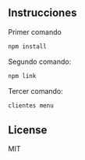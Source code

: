 ## Instrucciones


Primer comando

```sh
npm install
```

Segundo comando:

```sh
npm link
```


Tercer comando:

```sh
clientes menu
```

## License

MIT
